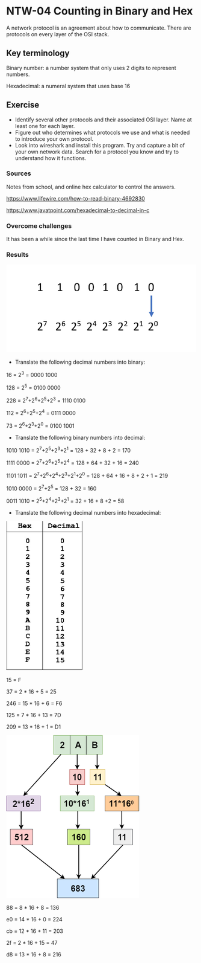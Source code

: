 # NTW-04 Counting in Binary and Hex
A network protocol is an agreement about how to communicate. There are protocols on every layer of the OSI stack.

## Key terminology
Binary number: a number system that only uses 2 digits to represent numbers. 

Hexadecimal: a numeral system that uses base 16 

## Exercise
- Identify several other protocols and their associated OSI layer. Name at least one for each layer.
- Figure out who determines what protocols we use and what is needed to introduce your own protocol.
- Look into wireshark and install this program. Try and capture a bit of your own network data. Search for a protocol you know and try to understand how it functions.

### Sources
Notes from school, and online hex calculator to control the answers.

https://www.lifewire.com/how-to-read-binary-4692830

https://www.javatpoint.com/hexadecimal-to-decimal-in-c


### Overcome challenges
It has been a while since the last time I have counted in Binary and Hex. 

### Results

![cheatsheeee](../00_includes/NTW/NTW-04-01.png)

- Translate the following decimal numbers into binary:

16 = 2<sup>3</sup> = 0000 1000

128 = 2<sup>5</sup> = 0100 0000

228 = 2<sup>7</sup>+2<sup>6</sup>+2<sup>5</sup>+2<sup>3</sup> = 1110 0100

112 = 2<sup>6</sup>+2<sup>5</sup>+2<sup>4</sup> = 0111 0000

73 = 2<sup>6</sup>+2<sup>3</sup>+2<sup>0</sup> = 0100 1001


- Translate the following binary numbers into decimal:

1010 1010 =  2<sup>7</sup>+2<sup>5</sup>+2<sup>3</sup>+2<sup>1</sup> = 128 + 32 + 8 + 2 = 170

1111 0000 = 2<sup>7</sup>+2<sup>6</sup>+2<sup>5</sup>+2<sup>4</sup> = 128 + 64 + 32 + 16 = 240

1101 1011 = 2<sup>7</sup>+2<sup>6</sup>+2<sup>4</sup>+2<sup>3</sup>+2<sup>1</sup>+2<sup>0</sup>  = 128 + 64 + 16 + 8 + 2 + 1 =  219

1010 0000 = 2<sup>7</sup>+2<sup>5</sup> = 128 + 32 = 160

0011 1010 = 2<sup>5</sup>+2<sup>4</sup>+2<sup>3</sup>+2<sup>1</sup> = 32 + 16 + 8 +2 = 58

- Translate the following decimal numbers into hexadecimal:

![hexacheatsheet](../00_includes/NTW/NTW-04-03.png)

15 = F

37 = 2 * 16 + 5 = 25

246 = 15 * 16 + 6 = F6

125 = 7 * 16 + 13 = 7D

209 = 13 * 16 + 1 = D1


![hexacheatsheet](../00_includes/NTW/NTW-04-02.png)

88 =  8 * 16 + 8 = 136

e0 =  14 * 16 + 0 = 224

cb = 12 * 16 + 11 = 203

2f = 2 * 16 + 15 = 47

d8 = 13 * 16 + 8 = 216